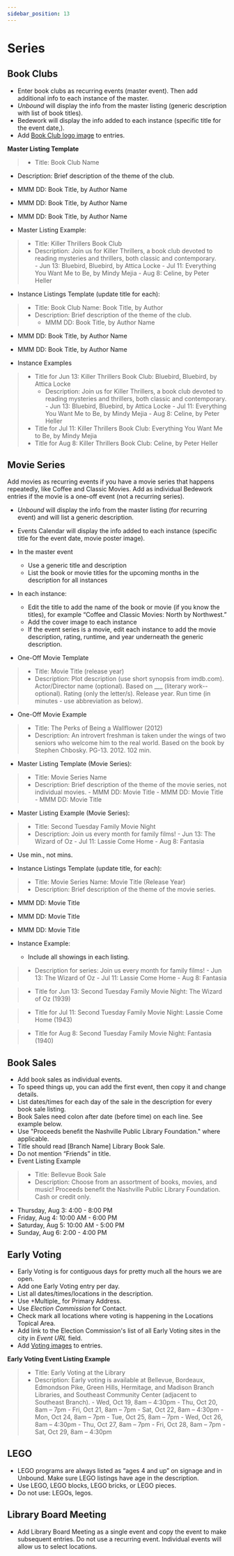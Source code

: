 ```yaml
---
sidebar_position: 13
---
```


# Series

## Book Clubs
- Enter book clubs as recurring events (master event). Then add additional info to each instance of the master.
- _Unbound_ will display the info from the master listing (generic description with list of book titles).
- Bedework will display the info added to each instance (specific title for the event date,).
- Add [Book Club logo image](/docs/image-library/series-logos-code-block/#) to entries.


**Master Listing Template**

> - Title: Book Club Name
  - Description: Brief description of the theme of the club.
  - MMM DD: Book Title, by Author Name
  - MMM DD: Book Title, by Author Name
  - MMM DD: Book Title, by Author Name

- Master Listing Example:
> - Title: Killer Thrillers Book Club
> - Description: Join us for Killer Thrillers, a book club devoted to reading mysteries and thrillers, both classic and contemporary.   
    - Jun 13: Bluebird, Bluebird, by Attica Locke
    - Jul 11: Everything You Want Me to Be, by Mindy Mejia
    - Aug 8: Celine, by Peter Heller

- Instance Listings Template (update title for each):
> - Title: Book Club Name: Book Title, by Author
> - Description: Brief description of the theme of the club.
>   - MMM DD: Book Title, by Author Name
  - MMM DD: Book Title, by Author Name
  - MMM DD: Book Title, by Author Name

- Instance Examples
> - Title for Jun 13: Killer Thrillers Book Club: Bluebird, Bluebird, by Attica Locke
>   - Description: Join us for Killer Thrillers, a book club devoted to reading mysteries and thrillers, both classic and contemporary.   
      - Jun 13: Bluebird, Bluebird, by Attica Locke
      - Jul 11: Everything You Want Me to Be, by Mindy Mejia
      - Aug 8: Celine, by Peter Heller
> - Title for Jul 11: Killer Thrillers Book Club: Everything You Want Me to Be, by Mindy Mejia
> - Title for Aug 8: Killer Thrillers Book Club: Celine, by Peter Heller

## Movie Series
Add movies as recurring events if you have a movie series that happens repeatedly, like Coffee and Classic Movies. Add as individual Bedework entries if the movie is a one-off event (not a recurring series).
- _Unbound_ will display the info from the master listing (for recurring event) and will list a generic description.
- Events Calendar will display the info added to each instance (specific title for the event date, movie poster image).

- In the master event
    -	Use a generic title and description
    -	List the book or movie titles for the upcoming months in the description for all instances

- In each instance:
    -	Edit the title to add the name of the book or movie (if you know the titles), for example “Coffee and Classic Movies: North by Northwest.”
    -	Add the cover image to each instance
    -	If the event series is a movie, edit each instance to add the movie description, rating, runtime, and year underneath the generic description.

- One-Off Movie Template
> - Title: Movie Title (release year)
> - Description: Plot description (use short synopsis from imdb.com). Actor/Director name (optional). Based
on ___ (literary work--optional). Rating (only the letter/s). Release year. Run time (in minutes - use abbreviation as below).

- One-Off Movie Example
> - Title: The Perks of Being a Wallflower (2012)
> - Description: An introvert freshman is taken under the wings of two seniors who welcome him to the real world. Based on the book by Stephen Chbosky. PG-13. 2012. 102 min.

- Master Listing Template (Movie Series):
> - Title: Movie Series Name
> - Description: Brief description of the theme of the movie series, not individual movies.
    - MMM DD: Movie Title
    - MMM DD: Movie Title
    - MMM DD: Movie Title

- Master Listing Example (Movie Series):
> - Title: Second Tuesday Family Movie Night
> - Description: Join us every month for family films!
    - Jun 13: The Wizard of Oz
    - Jul 11: Lassie Come Home
    - Aug 8: Fantasia

- Use min., not mins.

- Instance Listings Template (update title, for each):
> - Title: Movie Series Name: Movie Title (Release Year)
> - Description: Brief description of the theme of the movie series.
   - MMM DD: Movie Title
   - MMM DD: Movie Title
   - MMM DD: Movie Title

- Instance Example:
  - Include all showings in each listing.
> - Description for series: Join us every month for family films!
    - Jun 13: The Wizard of Oz
    - Jul 11: Lassie Come Home
    - Aug 8: Fantasia

  > - Title for Jun 13: Second Tuesday Family Movie Night: The Wizard of Oz (1939)

  > - Title for Jul 11: Second Tuesday Family Movie Night:
Lassie Come Home (1943)

  > - Title for Aug 8: Second Tuesday Family Movie Night: Fantasia (1940)

## Book Sales
- Add book sales as individual events.
- To speed things up, you can add the first event, then copy it and change details.
- List dates/times for each day of the sale in the description for every book sale listing.
- Book Sales need colon after date (before time) on each line. See example below.
- Use "Proceeds benefit the Nashville Public Library Foundation." where applicable.
- Title should read [Branch Name] Library Book Sale.
- Do not mention “Friends” in title.
- Event Listing Example
> - Title: Bellevue Book Sale
> - Description: Choose from an assortment of books, movies, and music! Proceeds benefit the Nashville Public Library Foundation. Cash or credit only.
  - Thursday, Aug 3: 4:00 - 8:00 PM
  - Friday, Aug 4:  10:00 AM - 6:00 PM
  - Saturday, Aug 5:  10:00 AM - 5:00 PM
  - Sunday, Aug 6: 2:00 - 4:00 PM

## Early Voting
- Early Voting is for contiguous days for pretty much all the hours we are open.
- Add one Early Voting entry per day.
- List all dates/times/locations in the description.
- Use +Multiple_ for Primary Address.
- Use _Election Commission_ for Contact.
- Check mark all locations where voting is happening in the Locations Topical Area.
- Add link to the Election Commission's list of all Early Voting sites in the city in _Event URL_ field.
- Add [Voting images](/docs/image-library/series-logos-code-block/#) to entries.

**Early Voting Event Listing Example**
> - Title: Early Voting at the Library
> - Description: Early voting is available at Bellevue, Bordeaux, Edmondson Pike, Green Hills, Hermitage, and Madison Branch Libraries, and Southeast Community Center (adjacent to Southeast Branch).
    - Wed, Oct 19, 8am – 4:30pm
    - Thu, Oct 20, 8am – 7pm
    - Fri, Oct 21, 8am – 7pm
    - Sat, Oct 22, 8am – 4:30pm
    - Mon, Oct 24, 8am – 7pm
    - Tue, Oct 25, 8am – 7pm
    - Wed, Oct 26, 8am – 4:30pm
    - Thu, Oct 27, 8am – 7pm
    - Fri, Oct 28, 8am – 7pm
    - Sat, Oct 29, 8am – 4:30pm

## LEGO
- LEGO programs are always listed as “ages 4 and up” on signage and in Unbound. Make sure LEGO listings have age in the description.
- Use LEGO, LEGO blocks, LEGO bricks, or LEGO pieces.
- Do not use: LEGOs, legos.

## Library Board Meeting
- Add Library Board Meeting as a single event and copy the event to make subsequent entries. Do not use a recurring event. Individual events will allow us to select locations.
